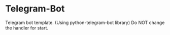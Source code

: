 # Telegram-Bot
Telegram bot template. (Using python-telegram-bot library)
Do NOT change the handler for start.
